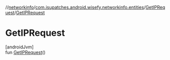 //[networkinfo](../../../index.md)/[com.isupatches.android.wisefy.networkinfo.entities](../index.md)/[GetIPRequest](index.md)/[GetIPRequest](-get-i-p-request.md)

# GetIPRequest

[androidJvm]\
fun [GetIPRequest](-get-i-p-request.md)()
